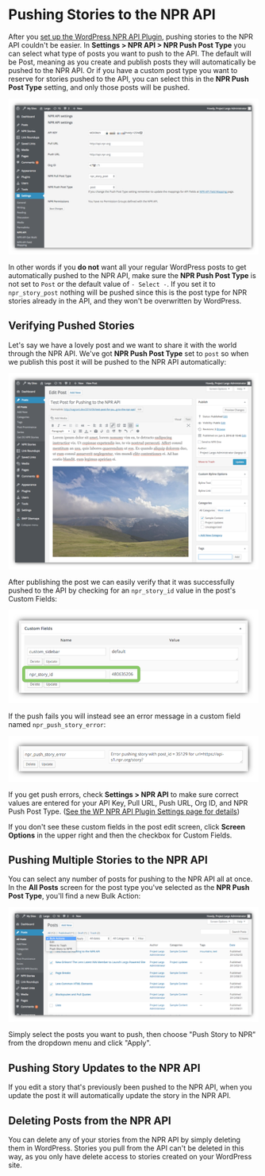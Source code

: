 # Pushing Stories to the NPR API

After you [set up the WordPress NPR API Plugin](settings.md), pushing stories to the NPR API couldn't be easier. In **Settings > NPR API > NPR Push Post Type** you can select what type of posts you want to push to the API. The default will be Post, meaning as you create and publish posts they will automatically be pushed to the NPR API. Or if you have a custom post type you want to reserve for stories pushed to the API, you can select this in the **NPR Push Post Type** setting, and only those posts will be pushed. 

![NPR API plugin settings page](/assets/npr-api-wp-plugin-settings.png)

In other words if you **do not** want all your regular WordPress posts to get automatically pushed to the NPR API, make sure the **NPR Push Post Type** is not set to `Post` or the default value of `- Select -`. If you set it to `npr_story_post` nothing will be pushed since this is the post type for NPR stories already in the API, and they won't be overwritten by WordPress. 

## Verifying Pushed Stories

Let's say we have a lovely post and we want to share it with the world through the NPR API. We've got **NPR Push Post Type** set to `post` so when we publish this post it will be pushed to the NPR API automatically:

![NPR API plugin settings page](/assets/test-post-for-npr-api.png)

After publishing the post we can easily verify that it was successfully pushed to the API by checking for an `npr_story_id` value in the post's Custom Fields:

![Custom Fields in a post showing an NPR story iD](/assets/post-custom-fields-api.png)

If the push fails you will instead see an error message in a custom field named `npr_push_story_error`:

![NPR API push error message](/assets/npr-api-push-error.png)

If you get push errors, check **Settings > NPR API** to make sure correct values are entered for your API Key, Pull URL, Push URL, Org ID, and NPR Push Post Type. ([See the WP NPR API Plugin Settings page for details](settings.md))

If you don't see these custom fields in the post edit screen, click **Screen Options** in the upper right and then the checkbox for Custom Fields.

## Pushing Multiple Stories to the NPR API

You can select any number of posts for pushing to the NPR API all at once. In the **All Posts** screen for the post type you've selected as the **NPR Push Post Type**, you'll find a new Bulk Action:

![NPR API push bulk action menu item](/assets/bulk-action-push-to-npr.png)

Simply select the posts you want to push, then choose "Push Story to NPR" from the dropdown menu and click "Apply".

## Pushing Story Updates to the NPR API

If you edit a story that's previously been pushed to the NPR API, when you update the post it will automatically update the story in the NPR API.

## Deleting Posts from the NPR API

You can delete any of your stories from the NPR API by simply deleting them in WordPress. Stories you pull from the API can't be deleted in this way, as you only have delete access to stories created on your WordPress site.